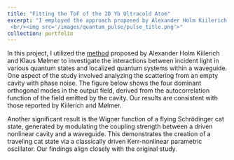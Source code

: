 ```yaml
---
title: "Fitting the ToF of the 2D Yb Ultracold Atom"
excerpt: "I employed the approach proposed by Alexander Holm Kiilerich and Klaus Mølmer to study the interactions between incident light in various quantum states and localized quantum systems within a waveguide. By reproducing their work on pulse shaping of a cavity with phase noise and generating a flying cat state, I contributed to advancing techniques in quantum control of emitter. This work was presented to an experimental group for further application.
 <br/><img src='/images/quantum_pulse/pulse_title.png'>"
collection: portfolio
---
```

In this project, I utilized the [method](https://journals.aps.org/prl/abstract/10.1103/PhysRevLett.123.123604) proposed by Alexander Holm Kiilerich and Klaus Mølmer to investigate the interactions between incident light in various quantum states and localized quantum systems within a waveguide. One aspect of the study involved analyzing the scattering from an empty cavity with phase noise. The figure below shows the four dominant orthogonal modes in the output field, derived from the autocorrelation function of the field emitted by the cavity. Our results are consistent with those reported by Kiilerich and Mølmer.


Another significant result is the Wigner function of a flying Schrödinger cat state, generated by modulating the coupling strength between a driven nonlinear cavity and a waveguide. This demonstrates the creation of a traveling cat state via a classically driven Kerr-nonlinear parametric oscillator. Our findings align closely with the original study.

